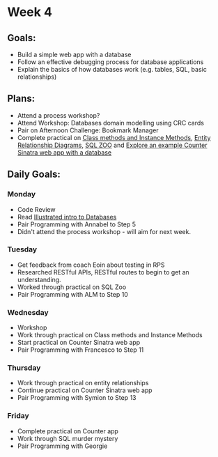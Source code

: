 # Week 4

## Goals:
- Build a simple web app with a database
- Follow an effective debugging process for database applications
- Explain the basics of how databases work (e.g. tables, SQL, basic relationships)

## Plans:
- Attend a process workshop?
- Attend Workshop: Databases domain modelling using CRC cards
- Pair on Afternoon Challenge: Bookmark Manager
- Complete practical on [Class methods and Instance Methods](https://hackmd.io/sOCjb8IcSIaPvT54SXBb3Q?view), [Entity Relationship Diagrams](https://hackmd.io/ICgoC6o8QJOdosAKJ6fhhw), [SQL ZOO](https://sqlzoo.net/) and [Explore an example Counter Sinatra web app with a database](https://github.com/tatsiana-makers/count-sinatra-psql)


## Daily Goals:
### Monday
- Code Review
- Read [Illustrated intro to Databases](https://illustrated.dev/databases)
- Pair Programming with Annabel to Step 5
- Didn't attend the process workshop - will aim for next week.

### Tuesday
- Get feedback from coach Eoin about testing in RPS
- Researched RESTful APIs, RESTful routes to begin to get an understanding.
- Worked through practical on SQL Zoo
- Pair Programming with ALM to Step 10

### Wednesday
- Workshop
- Work through practical on Class methods and Instance Methods
- Start practical on Counter Sinatra web app
- Pair Programming with Francesco to Step 11

### Thursday
- Work through practical on entity relationships
- Continue practical on Counter Sinatra web app
- Pair Programming with Symion to Step 13

### Friday
- Complete practical on Counter app
- Work through SQL murder mystery
- Pair Programming with Georgie
